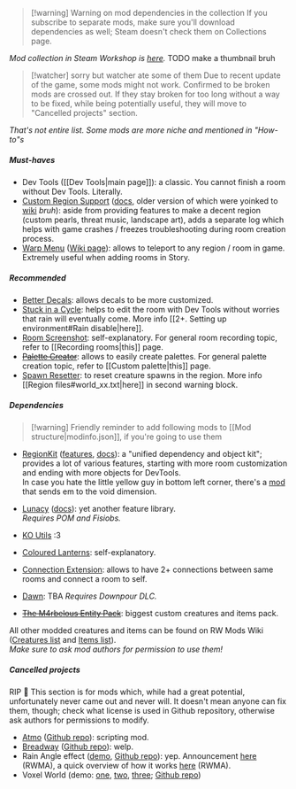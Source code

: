 > [!warning] Warning on mod dependencies in the collection
> If you subscribe to separate mods, make sure you'll download dependencies as well; Steam doesn't check them on Collections page.

*Mod collection in Steam Workshop is [here](https://steamcommunity.com/sharedfiles/filedetails/?id=3460033646).*
TODO make a thumbnail bruh

>[!watcher] sorry but watcher ate some of them
> Due to recent update of the game, some mods might not work.
> Confirmed to be broken mods are crossed out. If they stay broken for too long without a way to be fixed, while being potentially useful, they will move to "Cancelled projects" section.

*That's not entire list. Some mods are more niche and mentioned in "How-to"s*
##### Must-haves  
- Dev Tools ([[Dev Tools|main page]]): a classic. You cannot finish a room without Dev Tools. Literally.
- [Custom Region Support](https://steamcommunity.com/sharedfiles/filedetails/?id=2941565790) ([docs](https://github.com/Bro748/Custom-Regions/tree/dp-release), older version of which were yoinked to [wiki](https://rainworldmodding.miraheze.org/wiki/Custom_Regions_Support) *bruh*): aside from providing features to make a decent region (custom pearls, threat music, landscape art), adds a separate log which helps with game crashes / freezes troubleshooting during room creation process.   
- [Warp Menu](https://steamcommunity.com/sharedfiles/filedetails/?id=2920446893) ([Wiki page](https://rainworldmodding.miraheze.org/wiki/Warp)): allows to teleport to any region / room in game. Extremely useful when adding rooms in Story.

##### Recommended
- [Better Decals](https://steamcommunity.com/sharedfiles/filedetails/?id=3241776574): allows decals to be more customized.   
- [Stuck in a Cycle](https://steamcommunity.com/sharedfiles/filedetails/?id=3035801552): helps to edit the room with Dev Tools without worries that rain will eventually come. More info [[2+. Setting up environment#Rain disable|here]].  
- [Room Screenshot](https://steamcommunity.com/sharedfiles/filedetails/?id=3125783486): self-explanatory. For general room recording topic, refer to [[Recording rooms|this]] page.  
- ~~[Palette Creator](https://steamcommunity.com/sharedfiles/filedetails/?id=2959458351)~~: allows to easily create palettes. For general palette creation topic, refer to [[Custom palette|this]] page.  
- [Spawn Resetter](https://steamcommunity.com/sharedfiles/filedetails/?id=3232143310): to reset creature spawns in the region. More info [[Region files#world_xx.txt|here]] in second warning block.

##### Dependencies  
> [!warning] Friendly reminder to add following mods to [[Mod structure|modinfo.json]], if you're going to use them

- [RegionKit](https://steamcommunity.com/sharedfiles/filedetails/?id=2920439476) ([features](https://github.com/Rain-World-Modding/RegionKit/blob/main/README.md), [docs](https://github.com/Rain-World-Modding/RegionKit/tree/main/docs)): a "unified dependency and object kit"; provides a lot of various features, starting with more room customization and ending with more objects for DevTools.   
	In case you hate the little yellow guy in bottom left corner, there's a [mod](https://steamcommunity.com/sharedfiles/filedetails/?id=3141904462) that sends em to the void dimension.
- [Lunacy](https://steamcommunity.com/sharedfiles/filedetails/?id=2930814260) ([docs](https://github.com/Nacu0021/Lunacy)): yet another feature library.  
	*Requires POM and Fisiobs.*
- [KO Utils](https://steamcommunity.com/sharedfiles/filedetails/?id=3443204574) :3
- [Coloured Lanterns](https://steamcommunity.com/sharedfiles/filedetails/?id=3401635588): self-explanatory.  
- [Connection Extension](https://steamcommunity.com/sharedfiles/filedetails/?id=3458613978): allows to have 2+ connections between same rooms and connect a room to self.
- [Dawn](https://steamcommunity.com/sharedfiles/filedetails/?id=3417857252): TBA
	*Requires Downpour DLC.*

- ~~[The M4rbelous Entity Pack](https://steamcommunity.com/sharedfiles/filedetails/?id=3311812030)~~: biggest custom creatures and items pack.  

All other modded creatures and items can be found on RW Mods Wiki ([Creatures list](https://rainworldmods.miraheze.org/wiki/Creatures) and [Items list](https://rainworldmods.miraheze.org/wiki/Objects)).  
*Make sure to ask mod authors for permission to use them!*


##### Cancelled projects
RIP 🫡
This section is for mods which, while had a great potential, unfortunately never came out and never will.
It doesn't mean anyone can fix them, though; check what license is used in Github repository, otherwise ask authors for permissions to modify.
- [Atmo](https://steamcommunity.com/sharedfiles/filedetails/?id=2920450391) ([Github repo](https://github.com/thalber/Atmo)): scripting mod.
- [Breadway](https://steamcommunity.com/sharedfiles/filedetails/?id=2993825578) ([Github repo](https://github.com/thalber/Breadway)): welp.
- Rain Angle effect ([demo](https://www.youtube.com/watch?v=8-oeALLoL4A), [Github repo](https://github.com/LudoCrypt/TurnRain)): yep.
	Announcement [here](https://discord.com/channels/1083481230839922688/1083483097145819348/1236746634235482122) (RWMA), a quick overview of how it works [here](https://discord.com/channels/1083481230839922688/1083485771949949019/1232426391522381875) (RWMA).
- Voxel World (demo: [one](https://www.youtube.com/watch?v=3lSxs1IKxeg), [two](https://www.youtube.com/watch?v=1c4yAcd2XWw), [three](https://www.youtube.com/watch?v=3lSxs1IKxeg); [Github repo](https://github.com/SlimeCubed/VoxelWorld))
